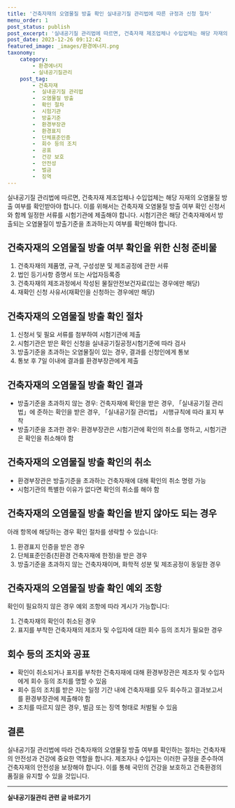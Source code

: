 ```yaml
---
title: '건축자재의 오염물질 방출 확인 실내공기질 관리법에 따른 규정과 신청 절차'
menu_order: 1
post_status: publish
post_excerpt: '실내공기질 관리법에 따르면, 건축자재 제조업체나 수입업체는 해당 자재의 오염물질 방출 여부를 확인받아야 합니다. 이를 위해서는 건축자재 오염물질 방출 여부 확인 신청서와 함께 일정한 서류를 시험기관에 제출해야 합니다. 시험기관은 해당 건축자재에서 방출되는 오염물질이 방출기준을 초과하는지 여부를 확인해야 합니다.'
post_date: 2023-12-26 09:12:42
featured_image: _images/환경에너지.png
taxonomy:
    category:
        - 환경에너지
        - 실내공기질관리
    post_tag:
        - 건축자재
        -  실내공기질 관리법
        -  오염물질 방출
        -  확인 절차
        -  시험기관
        -  방출기준
        -  환경부장관
        -  환경표지
        -  단체표준인증
        -  회수 등의 조치
        -  공표
        -  건강 보호
        -  안전성
        -  벌금
        -  징역
---
```



실내공기질 관리법에 따르면, 건축자재 제조업체나 수입업체는 해당 자재의 오염물질 방출 여부를 확인받아야 합니다. 이를 위해서는 건축자재 오염물질 방출 여부 확인 신청서와 함께 일정한 서류를 시험기관에 제출해야 합니다. 시험기관은 해당 건축자재에서 방출되는 오염물질이 방출기준을 초과하는지 여부를 확인해야 합니다.

## 건축자재의 오염물질 방출 여부 확인을 위한 신청 준비물

1. 건축자재의 제품명, 규격, 구성성분 및 제조공정에 관한 서류
2. 법인 등기사항 증명서 또는 사업자등록증
3. 건축자재의 제조과정에서 작성된 물질안전보건자료(있는 경우에만 해당)
4. 재확인 신청 사유서(재확인을 신청하는 경우에만 해당)

## 건축자재의 오염물질 방출 확인 절차

1. 신청서 및 필요 서류를 첨부하여 시험기관에 제출
2. 시험기관은 받은 확인 신청을 실내공기질공정시험기준에 따라 검사
3. 방출기준을 초과하는 오염물질이 있는 경우, 결과를 신청인에게 통보
4. 통보 후 7일 이내에 결과를 환경부장관에게 제출

## 건축자재의 오염물질 방출 확인 결과

- 방출기준을 초과하지 않는 경우: 건축자재에 확인을 받은 경우, 「실내공기질 관리법」에 준하는 확인을 받은 경우, 「실내공기질 관리법」 시행규칙에 따라 표지 부착
- 방출기준을 초과한 경우: 환경부장관은 시험기관에 확인의 취소를 명하고, 시험기관은 확인을 취소해야 함

## 건축자재의 오염물질 방출 확인의 취소

- 환경부장관은 방출기준을 초과하는 건축자재에 대해 확인의 취소 명령 가능
- 시험기관의 특별한 이유가 없다면 확인의 취소를 해야 함

## 건축자재의 오염물질 방출 확인을 받지 않아도 되는 경우

아래 항목에 해당하는 경우 확인 절차를 생략할 수 있습니다:

1. 환경표지 인증을 받은 경우
2. 단체표준인증(친환경 건축자재에 한정)을 받은 경우
3. 방출기준을 초과하지 않는 건축자재이며, 화학적 성분 및 제조공정이 동일한 경우

## 건축자재의 오염물질 방출 확인 예외 조항

확인이 필요하지 않은 경우 예외 조항에 따라 게시가 가능합니다:

1. 건축자재의 확인이 취소된 경우
2. 표지를 부착한 건축자재의 제조자 및 수입자에 대한 회수 등의 조치가 필요한 경우

## 회수 등의 조치와 공표

- 확인이 취소되거나 표지를 부착한 건축자재에 대해 환경부장관은 제조자 및 수입자에게 회수 등의 조치를 명할 수 있음
- 회수 등의 조치를 받은 자는 일정 기간 내에 건축자재를 모두 회수하고 결과보고서를 환경부장관에 제출해야 함
- 조치를 따르지 않은 경우, 벌금 또는 징역 형태로 처벌될 수 있음

## 결론

실내공기질 관리법에 따라 건축자재의 오염물질 방출 여부를 확인하는 절차는 건축자재의 안전성과 건강에 중요한 역할을 합니다. 제조자나 수입자는 이러한 규정을 준수하여 건축자재의 안전성을 보장해야 합니다. 이를 통해 국민의 건강을 보호하고 건축환경의 품질을 유지할 수 있을 것입니다.
<!-- wp:separator -->
<hr class="wp-block-separator has-alpha-channel-opacity"/>
<!-- /wp:separator -->

<!-- wp:group {"backgroundColor":"base","layout":{"type":"constrained"}} -->
<div class="wp-block-group has-base-background-color has-background"><!-- wp:paragraph {"align":"center","fontSize":"medium"} -->
<p class="has-text-align-center has-large-font-size"><strong>실내공기질관리 관련 글 바로가기</strong></p>
<!-- /wp:paragraph -->


<!-- wp:latest-posts
{"categories":[{"id":36433,"count":19,"description":"","link":"https://uknowlaw.com/category/%ec%8b%a4%eb%82%b4%ea%b3%b5%ea%b8%b0%ec%a7%88%ea%b4%80%eb%a6%ac/","name":"실내공기질관리","slug":"실내공기질관리","taxonomy":"category","parent":0,"meta":[],"_links":{"self":[{"href":"https://uknowlaw.com/wp-json/wp/v2/categories/36433"}],"collection":[{"href":"https://uknowlaw.com/wp-json/wp/v2/categories"}],"about":[{"href":"https://uknowlaw.com/wp-json/wp/v2/taxonomies/category"}],"wp:post_type":[{"href":"https://uknowlaw.com/wp-json/wp/v2/posts?categories=36433"}],"curies":[{"name":"wp","href":"https://api.w.org/{rel}","templated":true}]}}],"postsToShow":100,"excerptLength":28,"postLayout":"grid","columns":2,"featuredImageAlign":"left","featuredImageSizeSlug":"large","fontSize":"small"} /--></div>
<!-- /wp:group -->